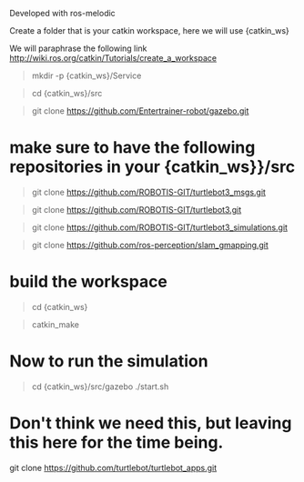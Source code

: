 Developed with ros-melodic

Create a folder that is your catkin workspace, here we will use {catkin_ws}

We will paraphrase the following link http://wiki.ros.org/catkin/Tutorials/create_a_workspace

> mkdir -p {catkin_ws}/Service

> cd {catkin_ws}/src

> git clone https://github.com/Entertrainer-robot/gazebo.git

# make sure to have the following repositories in your {catkin_ws}}/src
> git clone https://github.com/ROBOTIS-GIT/turtlebot3_msgs.git

> git clone https://github.com/ROBOTIS-GIT/turtlebot3.git

> git clone https://github.com/ROBOTIS-GIT/turtlebot3_simulations.git

> git clone https://github.com/ros-perception/slam_gmapping.git

# build the workspace
> cd {catkin_ws}

> catkin_make

# Now to run the simulation
> cd {catkin_ws}/src/gazebo
> ./start.sh





# Don't think we need this, but leaving this here for the time being.
git clone https://github.com/turtlebot/turtlebot_apps.git
